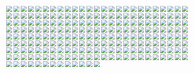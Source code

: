![](http://www.placehold.it/200/814CCC/ffffff&text=1C%20Enterprise)
![](http://www.placehold.it/200/E8274B/ffffff&text=ABAP)
![](http://www.placehold.it/200/B9D9FF/ffffff&text=AGS%20Script)
![](http://www.placehold.it/200/E6EFBB/ffffff&text=AMPL)
![](http://www.placehold.it/200/9DC3FF/ffffff&text=ANTLR)
![](http://www.placehold.it/200/2ACCA8/ffffff&text=API%20Blueprint)
![](http://www.placehold.it/200/5A8164/ffffff&text=APL)
![](http://www.placehold.it/200/6a40fd/ffffff&text=ASP)
![](http://www.placehold.it/200/1ac620/ffffff&text=ATS)
![](http://www.placehold.it/200/882B0F/ffffff&text=ActionScript)
![](http://www.placehold.it/200/02f88c/ffffff&text=Ada)
![](http://www.placehold.it/200/315665/ffffff&text=Agda)
![](http://www.placehold.it/200/64C800/ffffff&text=Alloy)
![](http://www.placehold.it/200/101F1F/ffffff&text=AppleScript)
![](http://www.placehold.it/200/aa2afe/ffffff&text=Arc)
![](http://www.placehold.it/200/bd79d1/ffffff&text=Arduino)
![](http://www.placehold.it/200/a957b0/ffffff&text=AspectJ)
![](http://www.placehold.it/200/6E4C13/ffffff&text=Assembly)
![](http://www.placehold.it/200/6594b9/ffffff&text=AutoHotkey)
![](http://www.placehold.it/200/1C3552/ffffff&text=AutoIt)
![](http://www.placehold.it/200/C1F12E/ffffff&text=Batchfile)
![](http://www.placehold.it/200/cd6400/ffffff&text=BlitzMax)
![](http://www.placehold.it/200/d4bec1/ffffff&text=Boo)
![](http://www.placehold.it/200/2F2530/ffffff&text=Brainfuck)
![](http://www.placehold.it/200/555555/ffffff&text=C)
![](http://www.placehold.it/200/178600/ffffff&text=C%23)
![](http://www.placehold.it/200/f34b7d/ffffff&text=C%2B%2B)
![](http://www.placehold.it/200/563d7c/ffffff&text=CSS)
![](http://www.placehold.it/200/8dc63f/ffffff&text=Chapel)
![](http://www.placehold.it/200/ccccff/ffffff&text=Cirru)
![](http://www.placehold.it/200/db901e/ffffff&text=Clarion)
![](http://www.placehold.it/200/3F85AF/ffffff&text=Clean)
![](http://www.placehold.it/200/E4E6F3/ffffff&text=Click)
![](http://www.placehold.it/200/db5855/ffffff&text=Clojure)
![](http://www.placehold.it/200/244776/ffffff&text=CoffeeScript)
![](http://www.placehold.it/200/ed2cd6/ffffff&text=ColdFusion)
![](http://www.placehold.it/200/3fb68b/ffffff&text=Common%20Lisp)
![](http://www.placehold.it/200/B0CE4E/ffffff&text=Component%20Pascal)
![](http://www.placehold.it/200/776791/ffffff&text=Crystal)
![](http://www.placehold.it/200/3A4E3A/ffffff&text=Cuda)
![](http://www.placehold.it/200/ba595e/ffffff&text=D)
![](http://www.placehold.it/200/447265/ffffff&text=DM)
![](http://www.placehold.it/200/00B4AB/ffffff&text=Dart)
![](http://www.placehold.it/200/cca760/ffffff&text=Dogescript)
![](http://www.placehold.it/200/6c616e/ffffff&text=Dylan)
![](http://www.placehold.it/200/ccce35/ffffff&text=E)
![](http://www.placehold.it/200/8a1267/ffffff&text=ECL)
![](http://www.placehold.it/200/a78649/ffffff&text=EQ)
![](http://www.placehold.it/200/946d57/ffffff&text=Eiffel)
![](http://www.placehold.it/200/6e4a7e/ffffff&text=Elixir)
![](http://www.placehold.it/200/60B5CC/ffffff&text=Elm)
![](http://www.placehold.it/200/c065db/ffffff&text=Emacs%20Lisp)
![](http://www.placehold.it/200/FFF4F3/ffffff&text=EmberScript)
![](http://www.placehold.it/200/B83998/ffffff&text=Erlang)
![](http://www.placehold.it/200/b845fc/ffffff&text=F%23)
![](http://www.placehold.it/200/88ccff/ffffff&text=FLUX)
![](http://www.placehold.it/200/636746/ffffff&text=Factor)
![](http://www.placehold.it/200/7b9db4/ffffff&text=Fancy)
![](http://www.placehold.it/200/14253c/ffffff&text=Fantom)
![](http://www.placehold.it/200/341708/ffffff&text=Forth)
![](http://www.placehold.it/200/4d41b1/ffffff&text=Fortran)
![](http://www.placehold.it/200/0050b2/ffffff&text=FreeMarker)
![](http://www.placehold.it/200/00cafe/ffffff&text=Frege)
![](http://www.placehold.it/200/8fb200/ffffff&text=Game%20Maker%20Language)
![](http://www.placehold.it/200/fb855d/ffffff&text=Genie)
![](http://www.placehold.it/200/5B2063/ffffff&text=Gherkin)
![](http://www.placehold.it/200/e4cc98/ffffff&text=Glyph)
![](http://www.placehold.it/200/f0a9f0/ffffff&text=Gnuplot)
![](http://www.placehold.it/200/375eab/ffffff&text=Go)
![](http://www.placehold.it/200/88562A/ffffff&text=Golo)
![](http://www.placehold.it/200/82937f/ffffff&text=Gosu)
![](http://www.placehold.it/200/79aa7a/ffffff&text=Grammatical%20Framework)
![](http://www.placehold.it/200/e69f56/ffffff&text=Groovy)
![](http://www.placehold.it/200/e34c26/ffffff&text=HTML)
![](http://www.placehold.it/200/878787/ffffff&text=Hack)
![](http://www.placehold.it/200/0e60e3/ffffff&text=Harbour)
![](http://www.placehold.it/200/5e5086/ffffff&text=Haskell)
![](http://www.placehold.it/200/df7900/ffffff&text=Haxe)
![](http://www.placehold.it/200/7790B2/ffffff&text=Hy)
![](http://www.placehold.it/200/a3522f/ffffff&text=IDL)
![](http://www.placehold.it/200/a9188d/ffffff&text=Io)
![](http://www.placehold.it/200/078193/ffffff&text=Ioke)
![](http://www.placehold.it/200/FEFE00/ffffff&text=Isabelle)
![](http://www.placehold.it/200/9EEDFF/ffffff&text=J)
![](http://www.placehold.it/200/40d47e/ffffff&text=JSONiq)
![](http://www.placehold.it/200/b07219/ffffff&text=Java)
![](http://www.placehold.it/200/f1e05a/ffffff&text=JavaScript)
![](http://www.placehold.it/200/843179/ffffff&text=Jolie)
![](http://www.placehold.it/200/a270ba/ffffff&text=Julia)
![](http://www.placehold.it/200/DA5B0B/ffffff&text=Jupyter%20Notebook)
![](http://www.placehold.it/200/28431f/ffffff&text=KRL)
![](http://www.placehold.it/200/F18E33/ffffff&text=Kotlin)
![](http://www.placehold.it/200/185619/ffffff&text=LLVM)
![](http://www.placehold.it/200/cc9900/ffffff&text=LOLCODE)
![](http://www.placehold.it/200/3d9970/ffffff&text=LSL)
![](http://www.placehold.it/200/999999/ffffff&text=Lasso)
![](http://www.placehold.it/200/DBCA00/ffffff&text=Lex)
![](http://www.placehold.it/200/499886/ffffff&text=LiveScript)
![](http://www.placehold.it/200/652B81/ffffff&text=LookML)
![](http://www.placehold.it/200/000080/ffffff&text=Lua)
![](http://www.placehold.it/200/00a6a6/ffffff&text=MAXScript)
![](http://www.placehold.it/200/62A8D6/ffffff&text=MQL4)
![](http://www.placehold.it/200/4A76B8/ffffff&text=MQL5)
![](http://www.placehold.it/200/b7e1f4/ffffff&text=MTML)
![](http://www.placehold.it/200/427819/ffffff&text=Makefile)
![](http://www.placehold.it/200/f97732/ffffff&text=Mask)
![](http://www.placehold.it/200/bb92ac/ffffff&text=Matlab)
![](http://www.placehold.it/200/c4a79c/ffffff&text=Max)
![](http://www.placehold.it/200/ff2b2b/ffffff&text=Mercury)
![](http://www.placehold.it/200/007800/ffffff&text=Meson)
![](http://www.placehold.it/200/8f14e9/ffffff&text=Metal)
![](http://www.placehold.it/200/c7a938/ffffff&text=Mirah)
![](http://www.placehold.it/200/28431f/ffffff&text=NCL)
![](http://www.placehold.it/200/3d3c6e/ffffff&text=Nemerle)
![](http://www.placehold.it/200/0aa0ff/ffffff&text=NetLinx)
![](http://www.placehold.it/200/747faa/ffffff&text=NetLinx%2BERB)
![](http://www.placehold.it/200/ff6375/ffffff&text=NetLogo)
![](http://www.placehold.it/200/87AED7/ffffff&text=NewLisp)
![](http://www.placehold.it/200/37775b/ffffff&text=Nim)
![](http://www.placehold.it/200/009917/ffffff&text=Nit)
![](http://www.placehold.it/200/7e7eff/ffffff&text=Nix)
![](http://www.placehold.it/200/c9df40/ffffff&text=Nu)
![](http://www.placehold.it/200/3be133/ffffff&text=OCaml)
![](http://www.placehold.it/200/438eff/ffffff&text=Objective-C)
![](http://www.placehold.it/200/6866fb/ffffff&text=Objective-C%2B%2B)
![](http://www.placehold.it/200/ff0c5a/ffffff&text=Objective-J)
![](http://www.placehold.it/200/cabbff/ffffff&text=Omgrofl)
![](http://www.placehold.it/200/f7ede0/ffffff&text=Opal)
![](http://www.placehold.it/200/cdd0e3/ffffff&text=Oxygene)
![](http://www.placehold.it/200/fab738/ffffff&text=Oz)
![](http://www.placehold.it/200/7055b5/ffffff&text=P4)
![](http://www.placehold.it/200/dbb284/ffffff&text=PAWN)
![](http://www.placehold.it/200/4F5D95/ffffff&text=PHP)
![](http://www.placehold.it/200/dad8d8/ffffff&text=PLSQL)
![](http://www.placehold.it/200/cc0000/ffffff&text=Pan)
![](http://www.placehold.it/200/6600cc/ffffff&text=Papyrus)
![](http://www.placehold.it/200/f3ca0a/ffffff&text=Parrot)
![](http://www.placehold.it/200/E3F171/ffffff&text=Pascal)
![](http://www.placehold.it/200/C76F5B/ffffff&text=Pep8)
![](http://www.placehold.it/200/0298c3/ffffff&text=Perl)
![](http://www.placehold.it/200/0000fb/ffffff&text=Perl%206)
![](http://www.placehold.it/200/fcd7de/ffffff&text=PigLatin)
![](http://www.placehold.it/200/005390/ffffff&text=Pike)
![](http://www.placehold.it/200/d80074/ffffff&text=PogoScript)
![](http://www.placehold.it/200/da291c/ffffff&text=PostScript)
![](http://www.placehold.it/200/8f0f8d/ffffff&text=PowerBuilder)
![](http://www.placehold.it/200/012456/ffffff&text=PowerShell)
![](http://www.placehold.it/200/0096D8/ffffff&text=Processing)
![](http://www.placehold.it/200/74283c/ffffff&text=Prolog)
![](http://www.placehold.it/200/7fa2a7/ffffff&text=Propeller%20Spin)
![](http://www.placehold.it/200/302B6D/ffffff&text=Puppet)
![](http://www.placehold.it/200/5a6986/ffffff&text=PureBasic)
![](http://www.placehold.it/200/1D222D/ffffff&text=PureScript)
![](http://www.placehold.it/200/3572A5/ffffff&text=Python)
![](http://www.placehold.it/200/44a51c/ffffff&text=QML)
![](http://www.placehold.it/200/198CE7/ffffff&text=R)
![](http://www.placehold.it/200/77d9fb/ffffff&text=RAML)
![](http://www.placehold.it/200/665a4e/ffffff&text=RUNOFF)
![](http://www.placehold.it/200/22228f/ffffff&text=Racket)
![](http://www.placehold.it/200/9d5200/ffffff&text=Ragel)
![](http://www.placehold.it/200/fffaa0/ffffff&text=Rascal)
![](http://www.placehold.it/200/358a5b/ffffff&text=Rebol)
![](http://www.placehold.it/200/f50000/ffffff&text=Red)
![](http://www.placehold.it/200/ff7f7f/ffffff&text=Ren'Py)
![](http://www.placehold.it/200/0e60e3/ffffff&text=Ring)
![](http://www.placehold.it/200/ecdebe/ffffff&text=Roff)
![](http://www.placehold.it/200/cc0088/ffffff&text=Rouge)
![](http://www.placehold.it/200/701516/ffffff&text=Ruby)
![](http://www.placehold.it/200/dea584/ffffff&text=Rust)
![](http://www.placehold.it/200/B34936/ffffff&text=SAS)
![](http://www.placehold.it/200/3F3F3F/ffffff&text=SQF)
![](http://www.placehold.it/200/348a34/ffffff&text=SRecode%20Template)
![](http://www.placehold.it/200/646464/ffffff&text=SaltStack)
![](http://www.placehold.it/200/c22d40/ffffff&text=Scala)
![](http://www.placehold.it/200/1e4aec/ffffff&text=Scheme)
![](http://www.placehold.it/200/0579aa/ffffff&text=Self)
![](http://www.placehold.it/200/89e051/ffffff&text=Shell)
![](http://www.placehold.it/200/120F14/ffffff&text=Shen)
![](http://www.placehold.it/200/007eff/ffffff&text=Slash)
![](http://www.placehold.it/200/596706/ffffff&text=Smalltalk)
![](http://www.placehold.it/200/5c7611/ffffff&text=SourcePawn)
![](http://www.placehold.it/200/800000/ffffff&text=Squirrel)
![](http://www.placehold.it/200/b2011d/ffffff&text=Stan)
![](http://www.placehold.it/200/dc566d/ffffff&text=Standard%20ML)
![](http://www.placehold.it/200/46390b/ffffff&text=SuperCollider)
![](http://www.placehold.it/200/ffac45/ffffff&text=Swift)
![](http://www.placehold.it/200/DAE1C2/ffffff&text=SystemVerilog)
![](http://www.placehold.it/200/A0AA87/ffffff&text=TI%20Program)
![](http://www.placehold.it/200/e4cc98/ffffff&text=Tcl)
![](http://www.placehold.it/200/3D6117/ffffff&text=TeX)
![](http://www.placehold.it/200/00004c/ffffff&text=Terra)
![](http://www.placehold.it/200/cf142b/ffffff&text=Turing)
![](http://www.placehold.it/200/2b7489/ffffff&text=TypeScript)
![](http://www.placehold.it/200/a54c4d/ffffff&text=UnrealScript)
![](http://www.placehold.it/200/adb2cb/ffffff&text=VHDL)
![](http://www.placehold.it/200/fbe5cd/ffffff&text=Vala)
![](http://www.placehold.it/200/b2b7f8/ffffff&text=Verilog)
![](http://www.placehold.it/200/199f4b/ffffff&text=Vim%20script)
![](http://www.placehold.it/200/945db7/ffffff&text=Visual%20Basic)
![](http://www.placehold.it/200/1F1F1F/ffffff&text=Volt)
![](http://www.placehold.it/200/2c3e50/ffffff&text=Vue)
![](http://www.placehold.it/200/04133b/ffffff&text=WebAssembly)
![](http://www.placehold.it/200/4B6BEF/ffffff&text=X10)
![](http://www.placehold.it/200/99DA07/ffffff&text=XC)
![](http://www.placehold.it/200/5232e7/ffffff&text=XQuery)
![](http://www.placehold.it/200/EB8CEB/ffffff&text=XSLT)
![](http://www.placehold.it/200/4B6C4B/ffffff&text=Yacc)
![](http://www.placehold.it/200/118f9e/ffffff&text=Zephir)
![](http://www.placehold.it/200/913960/ffffff&text=eC)
![](http://www.placehold.it/200/94B0C7/ffffff&text=nesC)
![](http://www.placehold.it/200/b0b77e/ffffff&text=ooc)
![](http://www.placehold.it/200/7582D1/ffffff&text=wisp)
![](http://www.placehold.it/200/403a40/ffffff&text=xBase)
